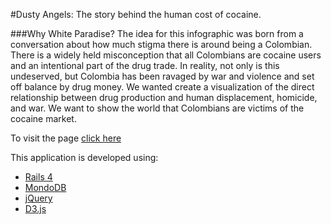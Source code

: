 #Dusty Angels: The story behind the human cost of cocaine.

###Why White Paradise?
The idea for this infographic was born from a conversation about how much stigma there is around being a Colombian. There is a widely held misconception that all Colombians are cocaine users and an intentional part of the drug trade.
In reality, not only is this undeserved, but Colombia has been ravaged by war and violence and set off balance by drug money. We wanted create a visualization of the direct relationship between drug production and human displacement, homicide, and war.
We want to show the world that Colombians are victims of the cocaine market.

To visit the page [click here](http://54.201.33.116:3000)

This application is developed using:

+ [Rails 4](http://rubyonrails.org)
+ [MondoDB](http://www.mongodb.org)
+ [jQuery](http://jquery.com)
+ [D3.js](http://d3js.org)
